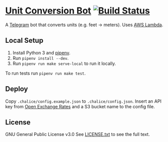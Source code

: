 # [Unit Conversion Bot](https://t.me/UnitConversionBot) [![Build Status](https://travis-ci.org/maltsev/UnitConversionBot.svg?branch=master)](https://travis-ci.org/maltsev/UnitConversionBot)

A [Telegram](https://telegram.org/) bot that converts units (e.g. feet → meters).
Uses [AWS Lambda](https://aws.amazon.com/lambda/).


## Local Setup
1. Install Python 3 and [pipenv](https://pipenv.pypa.io/en/latest/).
1. Run `pipenv install --dev`.
2. Run `pipenv run make serve-local` to run it locally.

To run tests run `pipenv run make test`.


## Deploy
Copy `.chalice/config.example.json` to `.chalice/config.json`.
Insert an API key from [Open Exchange Rates](https://openexchangerates.org/signup/free) and a S3 bucket name to the config file.


## License
GNU General Public License v3.0
See [LICENSE.txt](https://github.com/maltsev/UnitConversionBot/blob/master/LICENSE.txt) to see the full text.
